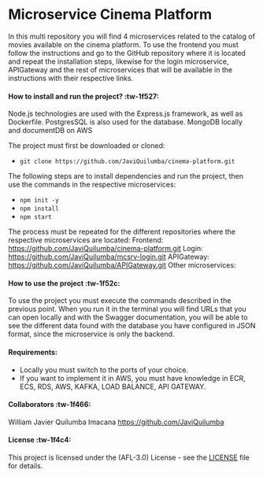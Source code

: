 # Microservice Cinema Platform

<p>
In this multi repository you will find 4 microservices related to the catalog of movies available on the cinema platform. To use the frontend you must follow the instructions and go to the GitHub repository where it is located and repeat the installation steps, likewise for the login microservice, APIGateway and the rest of microservices that will be available in the instructions with their respective links.
</p>

#### How to install and run the project? :tw-1f527:
Node.js technologies are used with the Express.js framework, as well as Dockerfile.
PostgresSQL is also used for the database.
MongoDB locally and documentDB on AWS 

The project must first be downloaded or cloned:
- `git clone https://github.com/JaviQuilumba/cinema-platform.git `

The following steps are to install dependencies and run the project, then use the commands in the respective microservices:
- `npm init -y`
- `npm install`
- `npm start`

The process must be repeated for the different repositories where the respective microservices are located:
Frontend: https://github.com/JaviQuilumba/cinema-platform.git
Login: https://github.com/JaviQuilumba/mcsrv-login.git
APIGateway: https://github.com/JaviQuilumba/APIGateway.git
Other microservices: 
#### How to use the project :tw-1f52c:
<p>
To use the project you must execute the commands described in the previous point. When you run it in the terminal you will find URLs that you can open locally and with the Swagger documentation, you will be able to see the different data found with the database you have configured in JSON format, since the microservice is only the backend.
</p>

#### Requirements:
- Locally you must switch to the ports of your choice.
- If you want to implement it in AWS, you must have knowledge in ECR, ECS, RDS, AWS, KAFKA, LOAD BALANCE, API GATEWAY.

####  Collaborators :tw-1f466:
William Javier Quilumba Imacana
https://github.com/JaviQuilumba

####  License :tw-1f4c4: 
This project is licensed under the (AFL-3.0) License - see the [LICENSE](https://opensource.org/license/afl-3-0-php) file for details.

